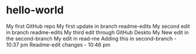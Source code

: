 # hello-world
My first GitHub repo
My first update in branch readme-edits
My second edit in branch readme-edits
My third edit through GitHub Deskto
My New edit in the second-branch
My edit in read-me
Adding this in second-branch - 10:37 pm
Readme-edit changes - 10:46 pm